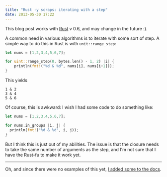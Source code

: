 ```yaml
---
title: "Rust -y scraps: iterating with a step"
date: 2013-05-30 17:22
---
```


This blog post works with [Rust](http://rust-lang.org/) v 0.6, and may change
in the future :).

A common need in various algorithms is to iterate with some sort of step. A
simple way to do this in Rust is with `unit::range_step`:

```rust
let nums = [1,2,3,4,5,6,7];

for uint::range_step(0, bytes.len() - 1, 2) |i| {
    println(fmt!("%d & %d", nums[i], nums[i+1]));
}
```

This yields

```text
1 & 2
3 & 4
5 & 6

```

Of course, this is awkward: I wish I had some code to do something like:

```rust
let nums = [1,2,3,4,5,6,7];

for nums.in_groups |i, j| {
  println(fmt!("%d & %d", i, j));
}
```

But I think this is just out of my abilities. The issue is that the closure
needs to take the same number of arguments as the step, and I'm not sure that
I have the Rust-fu to make it work yet.

-------- 

Oh, and since there were no examples of this yet, [I added some to the
docs](https://github.com/mozilla/rust/pull/6841).
